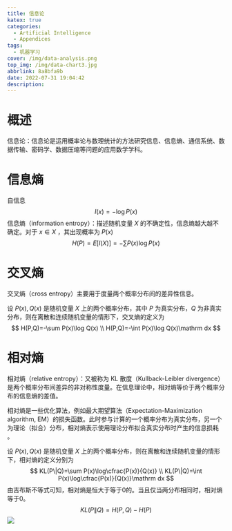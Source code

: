 ```yaml
---
title: 信息论
katex: true
categories:
  - Artificial Intelligence
  - Appendices
tags:
  - 机器学习
cover: /img/data-analysis.png
top_img: /img/data-chart3.jpg
abbrlink: 8a8bfa9b
date: 2022-07-31 19:04:42
description:
---
```


# 概述

信息论：信息论是运用概率论与数理统计的方法研究信息、信息熵、通信系统、数据传输、密码学、数据压缩等问题的应用数学学科。

# 信息熵

自信息
$$
I(x)=-\log P(x)
$$
信息熵（information entropy）：描述随机变量 $X$ 的不确定性，信息熵越大越不确定。对于 $x\in X$ ，其出现概率为 $P(x)$
$$
H(P)=E[I(X)]=-\sum P(x)\log P(x)
$$
# 交叉熵

交叉熵（cross entropy）主要用于度量两个概率分布间的差异性信息。

设 $P(x),Q(x)$ 是随机变量 $X$ 上的两个概率分布，其中 $P$ 为真实分布，$Q$ 为非真实分布，则在离散和连续随机变量的情形下，交叉熵的定义为
$$
H(P,Q)=-\sum P(x)\log Q(x) \\
H(P,Q)=-\int P(x)\log Q(x)\mathrm dx
$$

# 相对熵

相对熵（relative entropy）：又被称为 KL 散度（Kullback-Leibler divergence）是两个概率分布间差异的非对称性度量。在信息理论中，相对熵等价于两个概率分布的信息熵的差值。

相对熵是一些优化算法，例如最大期望算法（Expectation-Maximization algorithm, EM）的损失函数。此时参与计算的一个概率分布为真实分布，另一个为理论（拟合）分布，相对熵表示使用理论分布拟合真实分布时产生的信息损耗 。

设 $P(x),Q(x)$ 是随机变量 $X$ 上的两个概率分布，则在离散和连续随机变量的情形下，相对熵的定义分别为
$$
KL(P\|Q)=\sum P(x)\log\cfrac{P(x)}{Q(x)} \\
KL(P\|Q)=\int P(x)\log\cfrac{P(x)}{Q(x)}\mathrm dx
$$
由吉布斯不等式可知，相对熵是恒大于等于0的。当且仅当两分布相同时，相对熵等于0。
$$
KL(P\|Q)=H(P,Q)-H(P)
$$
![](https://warehouse-1310574346.cos.ap-shanghai.myqcloud.com/images/ML/KL-divergence.png)
